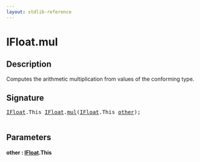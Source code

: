 ```yaml
---
layout: stdlib-reference
---
```


# IFloat\.mul

## Description

Computes the arithmetic multiplication from values of the conforming type.




## Signature 

<pre>
<a href="index.md" class="code_type">IFloat</a>.<span class="code_keyword">This</span> <a href="index.md" class="code_type">IFloat</a>.<a href="mul.md">mul</a>(<a href="index.md" class="code_type">IFloat</a>.<span class="code_keyword">This</span> <a href="mul.md#decl-other" class="code_param">other</a>);

</pre>

## Parameters

####  <a id="decl-other"></a>other  : [IFloat](index.md)\.This


<script>
// Fix .md links to .html when on ReadTheDocs
if (window.location.hostname.includes('readthedocs') || 
    window.location.hostname.includes('rtfd.io')) {
  document.addEventListener('DOMContentLoaded', function() {
    const links = document.querySelectorAll('a');
    links.forEach(link => {
      const href = link.getAttribute('href');
      if (href && href.includes('.md')) {
        // This regex will handle .md links with or without fragment identifiers or query parameters
        link.href = link.href.replace(/(.+)\.md(#[^?]*)?(\?.*)?$/, '$1.html$2$3');
      }
    });
  });
}
</script>
